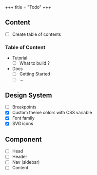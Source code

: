 +++
title = "Todo"
+++

## Content

- [ ] Create table of contents

### Table of Content
- Tutorial
  - [ ] What to build ?
- Docs
    - [ ] Getting Started
    - [ ] ...

## Design System
- [ ] Breakpoints
- [x] Custom theme colors with CSS variable
- [x] Font family 
- [x] SVG icons

## Component
- [ ] Head
- [ ] Header
- [ ] Nav (sidebar)
- [ ] Content
